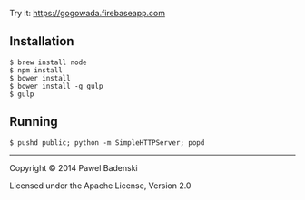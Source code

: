 Try it: https://gogowada.firebaseapp.com

Installation
------------

	$ brew install node
	$ npm install
	$ bower install
	$ bower install -g gulp
	$ gulp

Running
-------

	$ pushd public; python -m SimpleHTTPServer; popd

-------

Copyright © 2014 Pawel Badenski

Licensed under the Apache License, Version 2.0
